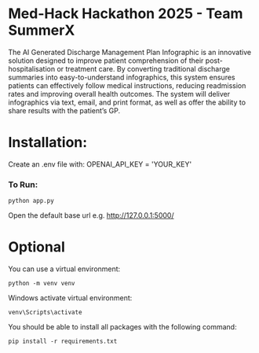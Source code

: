# Med-Hack Hackathon 2025 - Team SummerX

The AI Generated Discharge Management Plan Infographic is an innovative solution designed to improve patient comprehension of their post-hospitalisation or treatment care. By converting traditional discharge summaries into easy-to-understand infographics, this system ensures patients can effectively follow medical instructions, reducing readmission rates and improving overall health outcomes. The system will deliver infographics via text, email, and print format, as well as offer the ability to share results with the patient’s GP.


# Installation:

Create an .env file with:
OPENAI_API_KEY = 'YOUR_KEY'

### To Run:
```shell
python app.py
```

Open the default base url e.g. http://127.0.0.1:5000/

# Optional

You can use a virtual environment:
```shell
python -m venv venv
```

Windows activate virtual environment:
```shell
venv\Scripts\activate
```

You should be able to install all packages with the following command:
```shell
pip install -r requirements.txt
```

